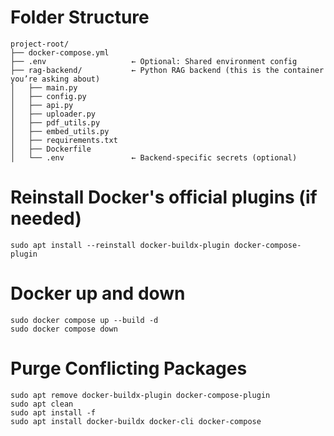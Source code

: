 # Folder Structure
```
project-root/
├── docker-compose.yml
├── .env                   ← Optional: Shared environment config
├── rag-backend/           ← Python RAG backend (this is the container you’re asking about)
│   ├── main.py
│   ├── config.py
│   ├── api.py
│   ├── uploader.py
│   ├── pdf_utils.py
│   ├── embed_utils.py
│   ├── requirements.txt
│   ├── Dockerfile
│   └── .env               ← Backend-specific secrets (optional)
```

# Reinstall Docker's official plugins (if needed)

```
sudo apt install --reinstall docker-buildx-plugin docker-compose-plugin

```
# Docker up and down
```
sudo docker compose up --build -d
sudo docker compose down
```


# Purge Conflicting Packages
```
sudo apt remove docker-buildx-plugin docker-compose-plugin
sudo apt clean
sudo apt install -f
sudo apt install docker-buildx docker-cli docker-compose
```



